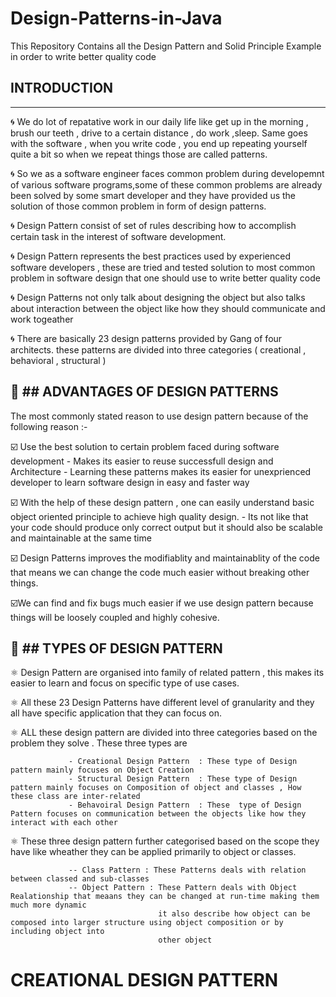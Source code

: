 # Design-Patterns-in-Java

This Repository Contains all the Design Pattern and Solid Principle Example in order to write better quality code


## INTRODUCTION
---------------

🌀 We do lot of repatative work in our daily life like get up in the morning , brush our teeth , drive to a certain distance , do work ,sleep.
Same goes with the software , when you write code , you end up repeating yourself quite a bit so when we repeat things those are called patterns.

🌀 So we as a software engineer faces common problem during developemnt of various software programs,some of these common problems are already been solved 
by some smart developer and they have provided us the solution of those common problem in form of design patterns.

🌀 Design Pattern consist of set of rules describing how to accomplish certain task in the interest of software development.

🌀 Design Pattern represents the best practices used by experienced software developers , these are tried and tested solution to most common problem in software design 
that one should use to write better quality code

🌀 Design Patterns not only talk about designing the object but also talks about interaction between the object like how they should communicate and work togeather

🌀 There are basically 23 design patterns provided by Gang of four architects. these patterns are divided into three categories ( creational , behavioral , structural )

🔼 ## ADVANTAGES OF DESIGN PATTERNS 
-----------------------------------

The most commonly stated reason to use design pattern because of the following reason :- 

☑️ Use the best solution to certain problem faced during software development 
             - Makes its easier to reuse successfull design and Architecture 
             - Learning these patterns makes its easier for unexprienced developer to learn software design in easy and faster way

☑️ With the help of these design pattern , one can easily understand basic object oriented principle to achieve high quality design.
                - Its not like that your code should produce only correct output but it should also be scalable and maintainable at the same time
                
☑️ Design Patterns improves the modifiablity and maintainablity of the code that means we can change the code much easier without breaking other things.

☑️We can find and fix bugs much easier if we use design pattern because things will be loosely coupled and highly cohesive.



🔼 ## TYPES OF DESIGN PATTERN 
------------------------------

⚛️ Design Pattern are organised into family of related pattern , this makes its easier to learn and focus on specific type of use cases. 
 
⚛️ All these 23 Design Patterns have different level of granularity and they all have specific application that they can focus on.

⚛️ ALL these design pattern are divided into three categories based on the problem they solve . These three types are
                 
                 - Creational Design Pattern  : These type of Design pattern mainly focuses on Object Creation 
                 - Structural Design Pattern  : These type of Design pattern mainly focuses on Composition of object and classes , How these class are inter-related  
                 - Behavoiral Design Pattern  : These  type of Design Pattern focuses on communication between the objects like how they interact with each other
                 
⚛️ These three design pattern further categorised based on the scope they have like wheather they can be applied primarily to object or classes.

                 -- Class Pattern : These Patterns deals with relation between classed and sub-classes  
                 -- Object Pattern : These Pattern deals with Object Realationship that meaans they can be changed at run-time making them much more dynamic
                                     it also describe how object can be composed into larger structure using object composition or by including object into 
                                     other object 
                                     
                                     
CREATIONAL DESIGN PATTERN 
=========================


                 


                  

